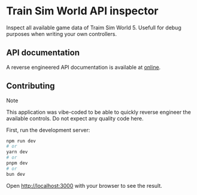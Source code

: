 # Train Sim World API inspector
Inspect all available game data of Traim Sim World 5.
Usefull for debug purposes when writing your own controllers.

## API documentation
A reverse engineered API documentation is available at [online](https://redocly.github.io/redoc/?url=https://tsw-inspector.waaghals.dev/openapi.yaml).

## Contributing
> [!NOTE]
> This application was vibe-coded to be able to quickly reverse engineer the available controls. Do not expect any quality code here.


First, run the development server:

```bash
npm run dev
# or
yarn dev
# or
pnpm dev
# or
bun dev
```

Open [http://localhost:3000](http://localhost:3000) with your browser to see the result.
